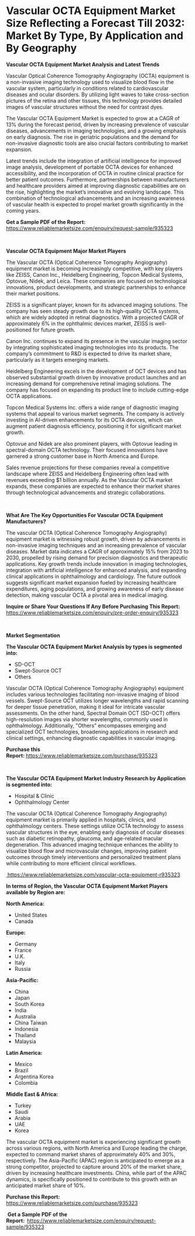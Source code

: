 <p><h1>Vascular OCTA Equipment Market Size Reflecting a Forecast Till 2032: Market By Type, By Application and By Geography</h1></p><p><strong>Vascular OCTA Equipment Market Analysis and Latest Trends</strong></p>
<p><p>Vascular Optical Coherence Tomography Angiography (OCTA) equipment is a non-invasive imaging technology used to visualize blood flow in the vascular system, particularly in conditions related to cardiovascular diseases and ocular disorders. By utilizing light waves to take cross-section pictures of the retina and other tissues, this technology provides detailed images of vascular structures without the need for contrast dyes. </p><p>The Vascular OCTA Equipment Market is expected to grow at a CAGR of 13% during the forecast period, driven by increasing prevalence of vascular diseases, advancements in imaging technologies, and a growing emphasis on early diagnosis. The rise in geriatric populations and the demand for non-invasive diagnostic tools are also crucial factors contributing to market expansion. </p><p>Latest trends include the integration of artificial intelligence for improved image analysis, development of portable OCTA devices for enhanced accessibility, and the incorporation of OCTA in routine clinical practice for better patient outcomes. Furthermore, partnerships between manufacturers and healthcare providers aimed at improving diagnostic capabilities are on the rise, highlighting the market’s innovative and evolving landscape. This combination of technological advancements and an increasing awareness of vascular health is expected to propel market growth significantly in the coming years.</p></p>
<p><strong>Get a Sample PDF of the Report:&nbsp;</strong> <a href="https://www.reliablemarketsize.com/enquiry/request-sample/935323?utm_campaign=3031&utm_medium=2&utm_source=Github&utm_content=ia&utm_term=18042025&utm_id=vascular-octa-equipment">https://www.reliablemarketsize.com/enquiry/request-sample/935323</a></p>
<p>&nbsp;</p>
<p><strong>Vascular OCTA Equipment Major Market Players</strong></p>
<p><p>The Vascular OCTA (Optical Coherence Tomography Angiography) equipment market is becoming increasingly competitive, with key players like ZEISS, Canon Inc., Heidelberg Engineering, Topcon Medical Systems, Optovue, Nidek, and Leica. These companies are focused on technological innovations, product developments, and strategic partnerships to enhance their market positions.</p><p>ZEISS is a significant player, known for its advanced imaging solutions. The company has seen steady growth due to its high-quality OCTA systems, which are widely adopted in retinal diagnostics. With a projected CAGR of approximately 6% in the ophthalmic devices market, ZEISS is well-positioned for future growth.</p><p>Canon Inc. continues to expand its presence in the vascular imaging sector by integrating sophisticated imaging technologies into its products. The company’s commitment to R&D is expected to drive its market share, particularly as it targets emerging markets.</p><p>Heidelberg Engineering excels in the development of OCT devices and has observed substantial growth driven by innovative product launches and an increasing demand for comprehensive retinal imaging solutions. The company has focused on expanding its product line to include cutting-edge OCTA applications.</p><p>Topcon Medical Systems Inc. offers a wide range of diagnostic imaging systems that appeal to various market segments. The company is actively investing in AI-driven enhancements for its OCTA devices, which can augment patient diagnosis efficiency, positioning it for significant market growth.</p><p>Optovue and Nidek are also prominent players, with Optovue leading in spectral-domain OCTA technology. Their focused innovations have garnered a strong customer base in North America and Europe.</p><p>Sales revenue projections for these companies reveal a competitive landscape where ZEISS and Heidelberg Engineering often lead with revenues exceeding $1 billion annually. As the Vascular OCTA market expands, these companies are expected to enhance their market shares through technological advancements and strategic collaborations.</p></p>
<p>&nbsp;</p>
<p><strong>What Are The Key Opportunities For Vascular OCTA Equipment Manufacturers?</strong></p>
<p><p>The vascular OCTA (Optical Coherence Tomography Angiography) equipment market is witnessing robust growth, driven by advancements in non-invasive imaging techniques and an increasing prevalence of vascular diseases. Market data indicates a CAGR of approximately 15% from 2023 to 2030, propelled by rising demand for precision diagnostics and therapeutic applications. Key growth trends include innovation in imaging technologies, integration with artificial intelligence for enhanced analysis, and expanding clinical applications in ophthalmology and cardiology. The future outlook suggests significant market expansion fueled by increasing healthcare expenditures, aging populations, and growing awareness of early disease detection, making vascular OCTA a pivotal area in medical imaging.</p></p>
<p><strong>Inquire or Share Your Questions If Any Before Purchasing This Report:</strong> <a href="https://www.reliablemarketsize.com/enquiry/pre-order-enquiry/935323?utm_campaign=3031&utm_medium=2&utm_source=Github&utm_content=ia&utm_term=18042025&utm_id=vascular-octa-equipment">https://www.reliablemarketsize.com/enquiry/pre-order-enquiry/935323</a></p>
<p>&nbsp;</p>
<p><strong>Market Segmentation</strong></p>
<p><strong>The Vascular OCTA Equipment Market Analysis by types is segmented into:</strong></p>
<p><ul><li>SD-OCT</li><li>Swept-Source OCT</li><li>Others</li></ul></p>
<p><p>Vascular OCTA (Optical Coherence Tomography Angiography) equipment includes various technologies facilitating non-invasive imaging of blood vessels. Swept-Source OCT utilizes longer wavelengths and rapid scanning for deeper tissue penetration, making it ideal for intricate vascular assessments. On the other hand, Spectral Domain OCT (SD-OCT) offers high-resolution images via shorter wavelengths, commonly used in ophthalmology. Additionally, "Others" encompasses emerging and specialized OCT technologies, broadening applications in research and clinical settings, enhancing diagnostic capabilities in vascular imaging.</p></p>
<p><strong>Purchase this Report:&nbsp;</strong><a href="https://www.reliablemarketsize.com/purchase/935323?utm_campaign=3031&utm_medium=2&utm_source=Github&utm_content=ia&utm_term=18042025&utm_id=vascular-octa-equipment">https://www.reliablemarketsize.com/purchase/935323</a></p>
<p>&nbsp;</p>
<p><strong>The Vascular OCTA Equipment Market Industry Research by Application is segmented into:</strong></p>
<p><ul><li>Hospital & Clinic</li><li>Ophthalmology Center</li></ul></p>
<p><p>The vascular OCTA (Optical Coherence Tomography Angiography) equipment market is primarily applied in hospitals, clinics, and ophthalmology centers. These settings utilize OCTA technology to assess vascular structures in the eye, enabling early diagnosis of ocular diseases such as diabetic retinopathy, glaucoma, and age-related macular degeneration. This advanced imaging technique enhances the ability to visualize blood flow and microvascular changes, improving patient outcomes through timely interventions and personalized treatment plans while contributing to more efficient clinical workflows.</p></p>
<p><a href="https://www.reliablemarketsize.com/vascular-octa-equipment-r935323?utm_campaign=3031&utm_medium=2&utm_source=Github&utm_content=ia&utm_term=18042025&utm_id=vascular-octa-equipment">&nbsp;https://www.reliablemarketsize.com/vascular-octa-equipment-r935323</a></p>
<p><strong>In terms of Region, the Vascular OCTA Equipment Market Players available by Region are:</strong></p>
<p>
    <p> <strong> North America: </strong>
        <ul>
            <li>United States</li>
            <li>Canada</li>
        </ul>
        </p> 
    <p> <strong> Europe: </strong>
        <ul>
            <li>Germany</li>
            <li>France</li>
            <li>U.K.</li>
            <li>Italy</li>
            <li>Russia</li>
        </ul>
        </p> 
    <p> <strong> Asia-Pacific: </strong>
        <ul>
            <li>China</li>
            <li>Japan</li>
            <li>South Korea</li>
            <li>India</li>
            <li>Australia</li>
            <li>China Taiwan</li>
            <li>Indonesia</li>
            <li>Thailand</li>
            <li>Malaysia</li>
        </ul>
        </p> 
    <p> <strong> Latin America: </strong>
        <ul>
            <li>Mexico</li>
            <li>Brazil</li>
            <li>Argentina Korea</li>
            <li>Colombia</li>
        </ul>
        </p> 
    <p> <strong> Middle East & Africa: </strong>
        <ul>
            <li>Turkey</li>
            <li>Saudi</li>
            <li>Arabia</li>
            <li>UAE</li>
            <li>Korea</li>
        </ul>
    </p>
    </p>
<p><p>The vascular OCTA equipment market is experiencing significant growth across various regions, with North America and Europe leading the charge, expected to command market shares of approximately 40% and 30%, respectively. The Asia-Pacific (APAC) region is anticipated to emerge as a strong competitor, projected to capture around 20% of the market share, driven by increasing healthcare investments. China, while part of the APAC dynamics, is specifically positioned to contribute to this growth with an anticipated market share of 10%.</p></p>
<p><strong>Purchase this Report: </strong><a href="https://www.reliablemarketsize.com/purchase/935323?utm_campaign=3031&utm_medium=2&utm_source=Github&utm_content=ia&utm_term=18042025&utm_id=vascular-octa-equipment">https://www.reliablemarketsize.com/purchase/935323</a></p>
<p>&nbsp;<strong>Get a Sample PDF of the Report:&nbsp;&nbsp;</strong><a href="https://www.reliablemarketsize.com/enquiry/request-sample/935323?utm_campaign=3031&utm_medium=2&utm_source=Github&utm_content=ia&utm_term=18042025&utm_id=vascular-octa-equipment">https://www.reliablemarketsize.com/enquiry/request-sample/935323</a></p>
<p><strong></strong></p>
<p><p></p><p></p><p></p></p>